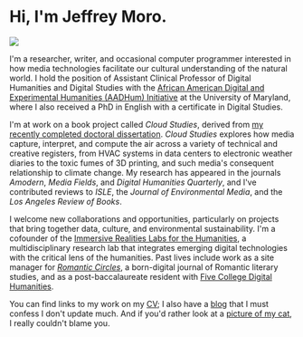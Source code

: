 # Hi, I'm Jeffrey Moro.

<img src="/img/selfie-website.jpg" class="selfie"/>

I'm a researcher, writer, and occasional computer programmer interested in how media technologies facilitate our cultural understanding of the natural world. I hold the position of Assistant Clinical Professor of Digital Humanities and Digital Studies with the [African American Digital and Experimental Humanities (AADHum) Initiative](https://aadhum.umd.edu) at the University of Maryland, where I also received a PhD in English with a certificate in Digital Studies. 

I'm at work on a book project called *Cloud Studies*, derived from [my recently completed doctoral dissertation](https://jeffreymoro.com/blog/2022-04-01-defense-talk/). *Cloud Studies* explores how media capture, interpret, and compute the air across a variety of technical and creative registers, from HVAC systems in data centers to electronic weather diaries to the toxic fumes of 3D printing, and such media's consequent relationship to climate change. My research has appeared in the journals *Amodern*, *Media Fields*, and *Digital Humanities Quarterly*, and I've contributed reviews to *ISLE*, the *Journal of Environmental Media*, and the *Los Angeles Review of Books*. 

I welcome new collaborations and opportunities, particularly on projects that bring together data, culture, and environmental sustainability. I'm a cofounder of the [Immersive Realities Labs for the Humanities](https://irlhumanities.org/), a multidisciplinary research lab that integrates emerging digital technologies with the critical lens of the humanities. Past lives include work as a site manager for [*Romantic Circles*](http://romantic-circles.org/), a born-digital journal of Romantic literary studies, and as a post-baccalaureate resident with [Five College Digital Humanities](http://5colldh.org). 

You can find links to my work on my [CV](/cv); I also have a [blog](/blog) that I must confess I don't update much. And if you'd rather look at a [picture of my cat](/img/agatha-frontpage.jpg), I really couldn't blame you.